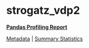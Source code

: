 # strogatz_vdp2

[**Pandas Profiling Report**](https://epistasislab.github.io/pmlb/profile/strogatz_vdp2.html)

[Metadata](metadata.yaml) | [Summary Statistics](summary_stats.tsv)

